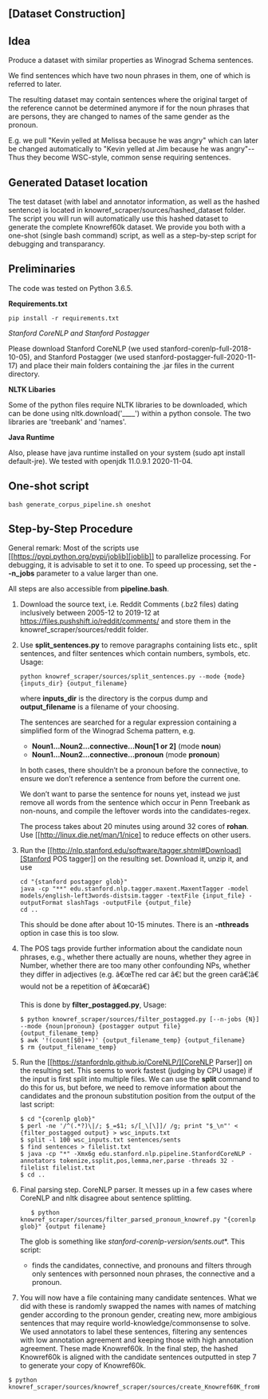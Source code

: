 
## [Dataset Construction]

## Idea ##

Produce a dataset with similar properties as Winograd Schema sentences.

We find sentences which have two noun phrases in them, one of which is referred to later. 

The resulting dataset may contain sentences where the original target of the reference cannot be determined anymore if for the noun phrases that are persons, they are changed to names of the same gender as the pronoun.

E.g. we pull "Kevin yelled at Melissa because he was angry" which can later be changed automatically to "Kevin yelled at Jim because he was angry"--Thus they become WSC-style, common sense requiring sentences.


## Generated Dataset location ##
The test dataset (with label and annotator information, as well as the hashed sentence) is located in knowref_scraper/sources/hashed_dataset folder. The script you will run will automatically use this hashed dataset to generate the complete Knowref60k dataset. We provide you both with a one-shot (single bash command) script, as well as a step-by-step script for debugging and transparancy.


## Preliminaries ##

The code was tested on Python 3.6.5.


**Requirements.txt**
```
pip install -r requirements.txt
```


*Stanford CoreNLP and Stanford Postagger*

Please download Stanford CoreNLP (we used stanford-corenlp-full-2018-10-05), and Stanford Postagger (we used stanford-postagger-full-2020-11-17) and place their main folders containing the .jar files in the current directory.


**NLTK Libaries** 

Some of the python files require NLTK libraries to be downloaded, which can be done using nltk.download('____') within a python console. The two libraries are 'treebank' and 'names'.

**Java Runtime**

Also, please have java runtime installed on your system (sudo apt install default-jre). We tested with openjdk 11.0.9.1 2020-11-04.



## One-shot script ##
   ```
   bash generate_corpus_pipeline.sh oneshot
   ```

## Step-by-Step Procedure ##

General remark: Most of the scripts use [[https://pypi.python.org/pypi/joblib][joblib]] to parallelize processing. For debugging, it is advisable to set it to one. To speed up processing, set the **--n_jobs** parameter to a value larger than one.

All steps are also accessible from **pipeline.bash**.

1. Download the source text, i.e. Reddit Comments (.bz2 files) dating inclusively between 2005-12 to 2019-12 at https://files.pushshift.io/reddit/comments/ and store them in the knowref_scraper/sources/reddit folder.
2. Use **split_sentences.py** to remove paragraphs containing lists etc., split
   sentences, and filter sentences which contain numbers, symbols, etc.
   Usage:
   
   ```
   python knowref_scraper/sources/split_sentences.py --mode {mode} {inputs_dir} {output_filename}
   ```

   where **inputs_dir** is the directory is the corpus dump and **output_filename** is a filename of your
   choosing. 

   The sentences are searched for a regular expression containing a simplified
   form of the Winograd Schema pattern, e.g.

   * **Noun1…Noun2…connective…Noun[1 or 2]**  (mode **noun**)
   * **Noun1…Noun2…connective…pronoun**  (mode **pronoun**)

   In both cases, there shouldn’t be a pronoun before the connective, to ensure
   we don’t reference a sentence from before the current one.

   We don’t want to parse the sentence for nouns yet, instead we just remove all
   words from the sentence which occur in Penn Treebank as non-nouns, and
   compile the leftover words into the candidates-regex.

   The process takes about 20 minutes using around 32 cores of **rohan**. Use
   [[http://linux.die.net/man/1/nice] to reduce effects on other users.

4. Run the [[http://nlp.stanford.edu/software/tagger.shtml#Download][Stanford POS tagger]] on the resulting set. Download it, unzip it, and use
   ```
   cd "{stanford postagger glob}"
   java -cp "**" edu.stanford.nlp.tagger.maxent.MaxentTagger -model models/english-left3words-distsim.tagger -textFile {input_file} -outputFormat slashTags -outputFile {output_file}
   cd ..
   ```
   This should be done after about 10-15 minutes. There is an **-nthreads** option
   in case this is too slow.

5. The POS tags provide further information about the candidate noun phrases,
   e.g., whether there actually are nouns, whether they agree in Number, whether
   there are too many other confounding NPs, whether they differ in adjectives
   (e.g. â€œThe red car â€¦ but the green carâ€¦â€ would not be a repetition of â€œcarâ€)

   This is done by **filter_postagged.py**, Usage:
   ```
   $ python knowref_scraper/sources/filter_postagged.py [--n-jobs {N}] --mode {noun|pronoun} {postagger output file} {output_filename_temp}
   $ awk '!(count[$0]++)' {output_filename_temp} {output_filename}
   $ rm {output_filename_temp}
   ```


6. Run the [[https://stanfordnlp.github.io/CoreNLP/][CoreNLP Parser]] on the resulting set. This seems to work fastest
   (judging by CPU usage) if the input is first split into multiple files. We
   can use the **split** command to do this for us, but before, we need to remove
   information about the candidates and the pronoun substitution position from
   the output of the last script:
   ```
   $ cd "{corenlp glob}"
   $ perl -ne '/^(.*?)\|/; $_=$1; s/[_\[\]]/ /g; print "$_\n"' < {filter_postagged output} > wsc_inputs.txt
   $ split -l 100 wsc_inputs.txt sentences/sents
   $ find sentences > filelist.txt
   $ java -cp "*" -Xmx6g edu.stanford.nlp.pipeline.StanfordCoreNLP -annotators tokenize,ssplit,pos,lemma,ner,parse -threads 32 -filelist filelist.txt
   $ cd ..
   ```

7. Final parsing step. CoreNLP parser. It messes up in a few cases where CoreNLP and nltk disagree about sentence splitting.
   ```
      $ python knowref_scraper/sources/filter_parsed_pronoun_knowref.py "{corenlp glob}" {output filename}
   ```
   The glob is something like **stanford-corenlp-version/sents*.out**.
   This script:
   - finds the candidates, connective, and pronouns and filters through only sentences with personned noun phrases, the connective and a pronoun.
   
 8. You will now have a file containing many candidate sentences. What we did with these is randomly swapped the names with names of matching gender according to the pronoun gender, creating new, more ambigious sentences that may require world-knowledge/commonsense to solve. We used annotators to label these sentences, filtering any sentences with low annotation agreement and keeping those with high annotation agreement. These made Knowref60k. In the final step, the hashed Knowref60k is aligned with the candidate sentences outputted in step 7 to generate your copy of Knowref60k.
 ```
 $ python  knowref_scraper/sources/knowref_scraper/sources/create_Knowref60K_fromHash.py
  ```



